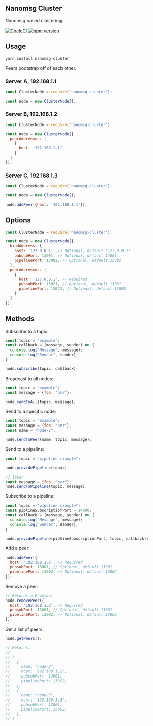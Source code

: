 ## Nanomsg Cluster
Nanomsg based clustering.

[![CircleCI](https://circleci.com/gh/wehriam/nanomsg-cluster.svg?style=svg)](https://circleci.com/gh/wehriam/nanomsg-cluster) [![npm version](https://badge.fury.io/js/nanomsg-cluster.svg)](http://badge.fury.io/js/nanomsg-cluster)

## Usage

```sh
yarn install nanomsg-cluster
```

Peers bootstrap off of each other.

### Server A, 192.168.1.1

```js
const ClusterNode = require('nanomsg-cluster');

const node = new ClusterNode();
```

### Server B, 192.168.1.2

```js
const ClusterNode = require('nanomsg-cluster');

const node = new ClusterNode({
  peerAddresses: [
    {
      host: '192.168.1.1'
    }
  ]
});
```

### Server C, 192.168.1.3

```js
const ClusterNode = require('nanomsg-cluster');

const node = new ClusterNode();

node.addPeer({host: '192.168.1.1'});
```

## Options

```js
const ClusterNode = require('nanomsg-cluster');

const node = new ClusterNode({
  bindAddress: {
    host: '127.0.0.1', // Optional, default '127.0.0.1'
    pubsubPort: 13001, // Optional, default 13001
    pipelinePort: 13002, // Optional, default 13002
  },
  peerAddresses: [
    {
      host: '127.0.0.1', // Required
      pubsubPort: 13021, // Optional, default 13001
      pipelinePort: 13022, // Optional, default 13002
    }
  ]
});
```

## Methods

Subscribe to a topic:

```js
const topic = "example";
const callback = (message, sender) => {
  console.log("Message", message);
  console.log("Sender", sender);
}

node.subscribe(topic, callback);
```

Broadcast to all nodes:

```js
const topic = "example";
const message = {foo: "bar"};

node.sendToAll(topic, message);
```

Send to a specific node:

```js
const topic = "example";
const message = {foo: "bar"};
const name = "node-2";

node.sendToPeer(name, topic, message);
```

Send to a pipeline:

```js
const topic = "pipeline example";

node.providePipeline(topic);

// later
const message = {foo: "bar"};
node.sendToPipeline(topic, message);
```

Subscribe to a pipeline:

```js
const topic = "pipeline example";
const piplineSubscriptionPort = 14000;
const callback = (message, sender) => {
  console.log("Message", message);
  console.log("Sender", sender);
}

node.providePipeline(piplineSubscriptionPort, topic, callback);
```

Add a peer:

```js
node.addPeer({
  host: '192.168.1.2', // Required
  pubsubPort: 13001, // Optional, default 13001
  pipelinePort: 13002, // Optional, default 13002
});
```

Remove a peer:

```js
// Returns a Promise.
node.removePeer({
  host: '192.168.1.2', // Required
  pubsubPort: 13001, // Optional, default 13001
  pipelinePort: 13002, // Optional, default 13002
});
```

Get a list of peers:

```js
node.getPeers();

// Returns:
//
// [
//   {
//     name: "node-2",
//     host: '192.168.1.2',
//     pubsubPort: 13001,
//     pipelinePort: 13002,
//   },
//   {
//     name: "node-3",
//     host: '192.168.1.3',
//     pubsubPort: 13001,
//     pipelinePort: 13002,
//   },
// ]
```


